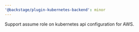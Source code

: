 ```yaml
---
'@backstage/plugin-kubernetes-backend': minor
---
```


Support assume role on kubernetes api configuration for AWS.

